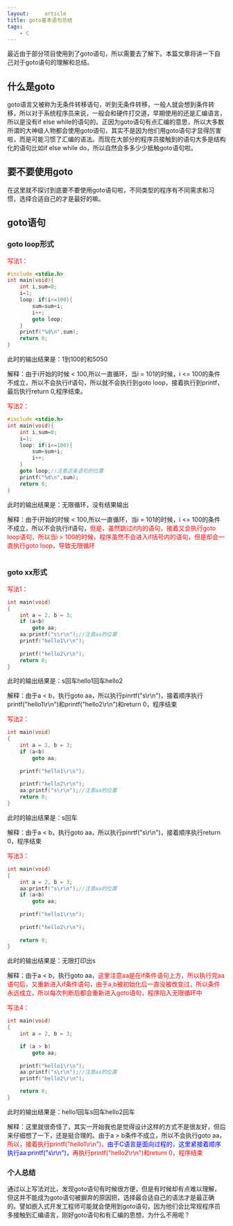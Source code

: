 ```yaml
---
layout:     article
title: goto基本语句总结
tags:
    - C
---
```


最近由于部分项目使用到了goto语句，所以需要去了解下。本篇文章将讲一下自己对于goto语句的理解和总结。

## 什么是goto
goto语言又被称为无条件转移语句，听到无条件转移，一般人就会想到条件转移，所以对于系统程序员来说，一般会和硬件打交道，早期使用的还是汇编语言，所以是没有if else while的语句的。正因为goto语句有点汇编的意思，所以大多数所谓的大神级人物都会使用goto语句，其实不是因为他们用goto语句才显得厉害啦，而是可能习惯了汇编的语法。而现在大部分的程序员接触到的语句大多是结构化的语句比如if else while do，所以自然会多多少少抵触goto语句啦。

## 要不要使用goto
在这里就不探讨到底要不要使用goto语句啦，不同类型的程序有不同需求和习惯，选择合适自己的才是最好的嘛。

## goto语句
### goto loop形式
<font color="red">写法1：</font>

```c
#include <stdio.h>
int main(void){
    int i,sum=0;
    i=1;
    loop: if(i<=100){
        sum=sum+i;
        i++;
        goto loop;
    }
    printf("%d\n",sum);
    return 0;
}
```
此时的输出结果是：1到100的和5050

解释：由于i开始的时候 < 100,所以一直循环，当i = 101的时候，i <= 100的条件不成立，所以不会执行if语句，所以就不会执行到goto loop，接着执行到printf，最后执行return 0,程序结束。

<font color="red">写法2：</font>

```c
#include <stdio.h>
int main(void){
    int i,sum=0;
    i=1;
    loop: if(i<=100){
        sum=sum+i;
        i++;
    }
    goto loop;//注意这条语句的位置
    printf("%d\n",sum);
    return 0;
}
```
此时的输出结果是：无限循环，没有结果输出

解释：由于i开始的时候 < 100,所以一直循环，当i = 101的时候，i <= 100的条件不成立，所以不会执行if语句，<font color="red">但是，虽然跳过if内的语句，接着又会执行goto loop语句，所以当i > 100的时候，程序虽然不会进入if括号内的语句，但是却会一直执行goto loop，导致无限循环</font>
<br>
<br>

### goto xx形式
<font color="red">写法1：</font>

```c
int main(void)
{
	int a = 2, b = 3;
	if (a<b)
		goto aa;
	aa:printf("s\r\n");//注意aa的位置
	printf("hello1\r\n");
	
	printf("hello2\r\n");
	return 0;
}
```

此时的输出结果是：s回车hello1回车hello2

解释：由于a < b，执行goto aa，所以执行pinrtf("s\r\n")，接着顺序执行printf("hello1\r\n")和printf("hello2\r\n")和return 0，程序结束

<font color="red">写法2：</font>

```c
int main(void)
{
	int a = 2, b = 3;
	if (a<b)
		goto aa;
	
	printf("hello1\r\n");
	
	printf("hello2\r\n");
	aa:printf("s\r\n");//注意aa的位置
	return 0;
}
```

此时的输出结果是：s回车

解释：由于a < b，执行goto aa，所以执行pinrtf("s\r\n")，接着顺序执行return 0，程序结束

<font color="red">写法3：</font>

```c
int main(void)
{
	int a = 2, b = 3;
	aa:printf("s\r\n");//注意aa的位置
	if (a<b)
		goto aa;
	
	printf("hello1\r\n");
	
	printf("hello2\r\n");
	
	return 0;
}
```

此时的输出结果是：无限打印出s

解释：由于a < b，执行goto aa，<font color="red">这里注意aa是在if条件语句上方，所以执行完aa语句后，又重新进入if条件语句，由于a,b被初始化后一直没被改变过，所以条件永远成立，所以每次判断后都会重新进入goto语句，程序陷入无限循环中</font>

<font color="red">写法4：</font>

```c
int main(void)
{
	int a = 2, b = 3;

	if (a > b)
		goto aa;
	
	printf("hello1\r\n");
	aa:printf("s\r\n");//注意aa的位置
	printf("hello2\r\n");

	return 0;
}
```

此时的输出结果是：hello1回车s回车hello2回车

解释：这里就很奇怪了，其实一开始我也是觉得设计这样的方式不是很友好，但后来仔细想了一下，还是挺合理的。由于a > b条件不成立，所以不会执行goto aa，<font color="red">所以，接着执行printf("hello1\r\n")，<font color="blue">由于C语言是面向过程的，这里紧接着顺序执行aa:printf("s\r\n")，</font>再执行printf("hello2\r\n")和return 0，程序结束</font>

### 个人总结
通过以上写法对比，发现goto语句有时候很方便，但是有时候却有点难以理解，但这并不能成为goto语句被摒弃的原因把，选择最合适自己的语法才是最正确的。譬如嵌入式开发工程师可能就会使用到goto语句，因为他们会比常规程序员多接触到汇编语言，刚好goto语句和有汇编的思想，为什么不用呢？

